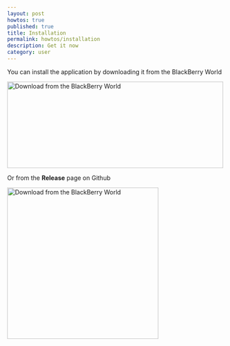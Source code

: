 ```yaml
---
layout: post
howtos: true
published: true
title: Installation
permalink: howtos/installation
description: Get it now
category: user
---
```

You can install the application by downloading it from the BlackBerry World

<img src="https://i.imgur.com/8gnqZP5.jpg" alt="Download from the BlackBerry World" width="500" height="200">

Or from the **Release** page on Github

<a href="https://github.com/flyve-mdm/blackberry-mdm-dashboard/releases"><img src="https://assets-cdn.github.com/images/modules/logos_page/GitHub-Mark.png" alt="Download from the BlackBerry World" width="350"></a>
